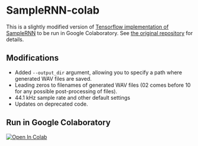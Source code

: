 # SampleRNN-colab

This is a slightly modified version of [Tensorflow implementation of SampleRNN](https://github.com/Unisound/SampleRNN) to be run in Google Colaboratory. See [the original repository](https://github.com/Unisound/SampleRNN) for details.

## Modifications

- Added `--output_dir` argument, allowing you to specify a path where generated WAV files are saved. 
- Leading zeros to filenames of generated WAV files (02 comes before 10 for any possible post-processing of files).
- 44.1 kHz sample rate and other default settings
- Updates on deprecated code.

## Run in Google Colaboratory
[![Open In Colab](https://colab.research.google.com/assets/colab-badge.svg)](https://colab.research.google.com/github/olaviinha/SampleRNN-colab/blob/master/SampleRNN.ipynb)
